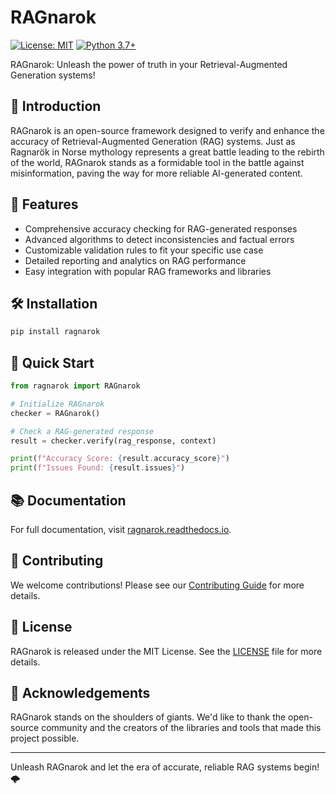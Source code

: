 # RAGnarok

[![License: MIT](https://img.shields.io/badge/License-MIT-yellow.svg)](https://opensource.org/licenses/MIT)
[![Python 3.7+](https://img.shields.io/badge/python-3.7+-blue.svg)](https://www.python.org/downloads/release/python-370/)

RAGnarok: Unleash the power of truth in your Retrieval-Augmented Generation systems!

## 🌟 Introduction

RAGnarok is an open-source framework designed to verify and enhance the accuracy of Retrieval-Augmented Generation (RAG) systems. Just as Ragnarök in Norse mythology represents a great battle leading to the rebirth of the world, RAGnarok stands as a formidable tool in the battle against misinformation, paving the way for more reliable AI-generated content.

## 🚀 Features

- Comprehensive accuracy checking for RAG-generated responses
- Advanced algorithms to detect inconsistencies and factual errors
- Customizable validation rules to fit your specific use case
- Detailed reporting and analytics on RAG performance
- Easy integration with popular RAG frameworks and libraries

## 🛠 Installation

```bash
pip install ragnarok
```

## 🏁 Quick Start

```python
from ragnarok import RAGnarok

# Initialize RAGnarok
checker = RAGnarok()

# Check a RAG-generated response
result = checker.verify(rag_response, context)

print(f"Accuracy Score: {result.accuracy_score}")
print(f"Issues Found: {result.issues}")
```

## 📚 Documentation

For full documentation, visit [ragnarok.readthedocs.io](https://ragnarok.readthedocs.io).

## 🤝 Contributing

We welcome contributions! Please see our [Contributing Guide](CONTRIBUTING.md) for more details.

## 📄 License

RAGnarok is released under the MIT License. See the [LICENSE](LICENSE) file for more details.

## 🙏 Acknowledgements

RAGnarok stands on the shoulders of giants. We'd like to thank the open-source community and the creators of the libraries and tools that made this project possible.

---

Unleash RAGnarok and let the era of accurate, reliable RAG systems begin! 🌩️
